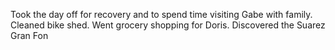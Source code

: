 Took the day off for recovery and to spend time visiting Gabe with family. Cleaned bike shed. Went grocery shopping for Doris. Discovered the Suarez Gran Fon